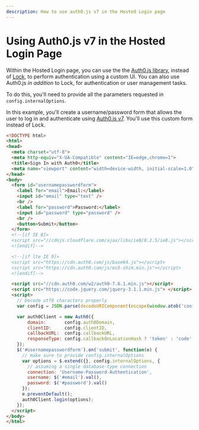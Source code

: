 ```yaml
---
description: How to use auth0.js v7 in the Hosted Login page
---
```


# Using Auth0.js v7 in the Hosted Login Page

Within the Hosted Login page, you can use the the [Auth0.js library](/libraries/auth0js), instead of [Lock](/libraries/lock), to perform authentication using a custom UI. You can also use Auth0.js _in addition_ to Lock, for authentication or user management tasks. 

To do this, you'll need to provide all the parameters requested in `config.internalOptions`.

In this example, you'll create a username/password form that allows the user to log in and authenticate using [Auth0.js v7](/libraries/auth0js/v7). You'll use this custom form instead of Lock.

```html
<!DOCTYPE html>
<html>
<head>
  <meta charset="utf-8">
  <meta http-equiv="X-UA-Compatible" content="IE=edge,chrome=1">
  <title>Sign In with Auth0</title>
  <meta name="viewport" content="width=device-width, initial-scale=1.0" />
</head>
<body>
  <form id="usernamepasswordform">
    <label for="email">Email:</label>
    <input id="email" type="text" />
    <br />
    <label for="password">Password:</label>
    <input id="password" type="password" />
    <br />
    <button>Submit</button>
  </form>
  <!--[if IE 8]>
  <script src="//cdnjs.cloudflare.com/ajax/libs/ie8/0.2.5/ie8.js"></script>
  <![endif]-->

  <!--[if lte IE 9]>
  <script src="https://cdn.auth0.com/js/base64.js"></script>
  <script src="https://cdn.auth0.com/js/es5-shim.min.js"></script>
  <![endif]-->

  <script src="//cdn.auth0.com/w2/auth0-7.6.1.min.js"></script>
  <script src="https://code.jquery.com/jquery-3.1.1.min.js"> </script>
  <script>
    // Decode utf8 characters properly
    var config = JSON.parse(decodeURIComponent(escape(window.atob('config'))));

    var auth0Client = new Auth0({
        domain:       config.auth0Domain,
        clientID:     config.clientID,
        callbackURL:  config.callbackURL,
        responseType: config.callbackOnLocationHash ? 'token' : 'code'
    });
    $('#usernamepasswordform').on('submit', function(e) {
      // make sure to provide config.internalOptions
      var options = $.extend({}, config.internalOptions, {
        // assuming a single database-type connection
        connection: 'Username-Password-Authentication',
        username: $('#email').val(),
        password: $('#password').val()
      });
      e.preventDefault();
      auth0Client.login(options);
    });
  </script>
</body>
</html>
```
